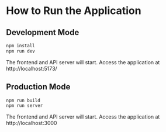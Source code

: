 # How to Run the Application

## Development Mode

```bash
npm install
npm run dev
```
The frontend and API server will start. Access the application at http://localhost:5173/

## Production Mode

```bash
npm run build
npm run server
```
The frontend and API server will start. Access the application at http://localhost:3000